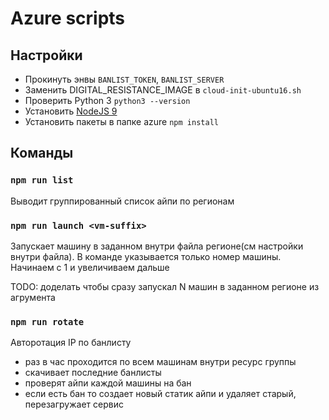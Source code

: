 # Azure scripts

## Настройки
 - Прокинуть энвы `BANLIST_TOKEN`, `BANLIST_SERVER`
 - Заменить DIGITAL_RESISTANCE_IMAGE в `cloud-init-ubuntu16.sh`
 - Проверить Python 3 `python3 --version`
 - Установить [NodeJS 9](https://nodejs.org/en/)
 - Установить пакеты в папке azure `npm install`

## Команды

### `npm run list`
Выводит группированный список айпи по регионам

### `npm run launch <vm-suffix>`
Запускает машину в заданном внутри файла регионе(см настройки внутри файла). В команде указывается только номер машины. Начинаем с 1 и увеличиваем дальше

TODO: доделать чтобы сразу запускал N машин в заданном регионе из агрумента

### `npm run rotate`
Авторотация IP по банлисту
- раз в час проходится по всем машинам внутри ресурс группы
- скачивает последние банлисты
- проверят айпи каждой машины на бан
- если есть бан то создает новый статик айпи и удаляет старый, перезагружает сервис

